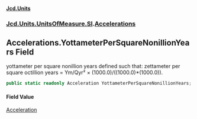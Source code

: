#### [Jcd.Units](index 'index')
### [Jcd.Units.UnitsOfMeasure.SI](Jcd.Units.UnitsOfMeasure.SI 'Jcd.Units.UnitsOfMeasure.SI').[Accelerations](Accelerations 'Jcd.Units.UnitsOfMeasure.SI.Accelerations')

## Accelerations.YottameterPerSquareNonillionYears Field

yottameter per square nonillion years defined such that: zettameter per square octillion years = Ym/Qyr² ×
(1000.0)/((1000.0)*(1000.0)).

```csharp
public static readonly Acceleration YottameterPerSquareNonillionYears;
```

#### Field Value
[Acceleration](Acceleration 'Jcd.Units.UnitTypes.Acceleration')